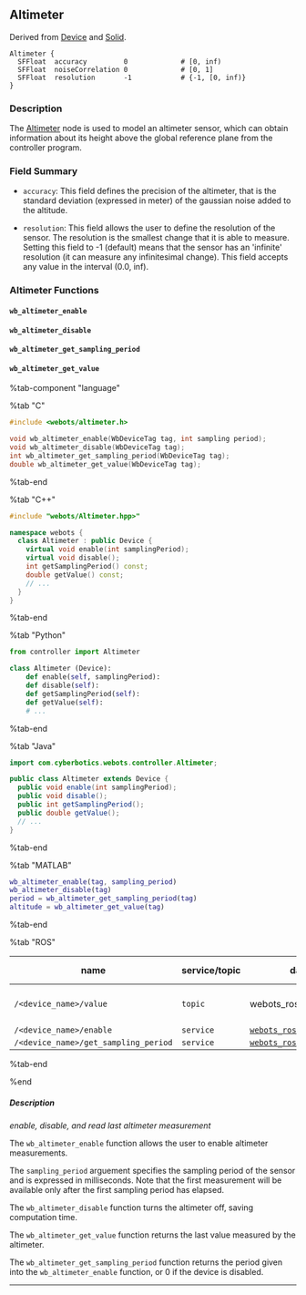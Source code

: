 ## Altimeter

Derived from [Device](device.md) and [Solid](solid.md).

```
Altimeter {
  SFFloat  accuracy         0             # [0, inf)
  SFFloat  noiseCorrelation 0             # [0, 1]
  SFFloat  resolution       -1            # {-1, [0, inf)}
}
```

### Description

The [Altimeter](#altimeter) node is used to model an altimeter sensor, which can obtain information about its height above the global reference plane from the controller program.


### Field Summary

-  `accuracy`: This field defines the precision of the altimeter, that is the standard deviation (expressed in meter) of the gaussian noise added to the altitude.

- `resolution`: This field allows the user to define the resolution of the sensor. The resolution is the smallest change that it is able to measure.
Setting this field to -1 (default) means that the sensor has an 'infinite' resolution (it can measure any infinitesimal change).
This field accepts any value in the interval (0.0, inf).

### Altimeter Functions

#### `wb_altimeter_enable`
#### `wb_altimeter_disable`
#### `wb_altimeter_get_sampling_period`
#### `wb_altimeter_get_value`

%tab-component "language"

%tab "C"

```c
#include <webots/altimeter.h>

void wb_altimeter_enable(WbDeviceTag tag, int sampling period);
void wb_altimeter_disable(WbDeviceTag tag);
int wb_altimeter_get_sampling_period(WbDeviceTag tag);
double wb_altimeter_get_value(WbDeviceTag tag);
```

%tab-end

%tab "C++"

```cpp
#include "webots/Altimeter.hpp>"

namespace webots {
  class Altimeter : public Device {
    virtual void enable(int samplingPeriod);
    virtual void disable();
    int getSamplingPeriod() const;
    double getValue() const;
    // ...
  }
}
```

%tab-end

%tab "Python"

```python
from controller import Altimeter

class Altimeter (Device):
    def enable(self, samplingPeriod):
    def disable(self):
    def getSamplingPeriod(self):
    def getValue(self):
    # ...
```

%tab-end

%tab "Java"

```java
import com.cyberbotics.webots.controller.Altimeter;

public class Altimeter extends Device {
  public void enable(int samplingPeriod);
  public void disable();
  public int getSamplingPeriod();
  public double getValue();
  // ...
}
```

%tab-end

%tab "MATLAB"

```MATLAB
wb_altimeter_enable(tag, sampling_period)
wb_altimeter_disable(tag)
period = wb_altimeter_get_sampling_period(tag)
altitude = wb_altimeter_get_value(tag)
```

%tab-end

%tab "ROS"

| name | service/topic | data type | data type definition |
| --- | --- | --- | --- |
| `/<device_name>/value` | `topic` | webots_ros::float64stamped | [`Header`](https://docs.ros.org/api/std_msgs/html/msg/Header.html) `header`<br/>`float64 data` |
| `/<device_name>/enable` | `service` | [`webots_ros::set_int`](ros-api.md#common-services) | | 
| `/<device_name>/get_sampling_period` | `service` | [`webots_ros::get_int`](ros-api.md#common-services) | |

%tab-end

%end

##### Description

*enable, disable, and read last altimeter measurement*

The `wb_altimeter_enable` function allows the user to enable altimeter measurements.

The `sampling_period` arguement specifies the sampling period of the sensor and is expressed in milliseconds.
Note that the first measurement will be available only after the first sampling period has elapsed.

The `wb_altimeter_disable` function turns the altimeter off, saving computation time.


The `wb_altimeter_get_value` function returns the last value measured by the altimeter.

The `wb_altimeter_get_sampling_period` function returns the period given into the `wb_altimeter_enable` function, or 0 if the device is disabled.

---
